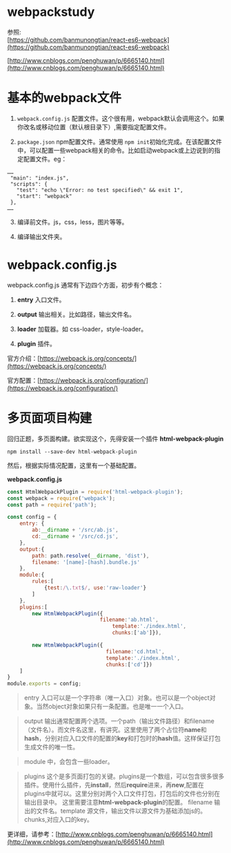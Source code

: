 # webpackstudy

参照:   
[https://github.com/banmunongtian/react-es6-webpack](https://github.com/banmunongtian/react-es6-webpack)

[http://www.cnblogs.com/penghuwan/p/6665140.html](http://www.cnblogs.com/penghuwan/p/6665140.html)

# 基本的webpack文件

 1. `webpack.config.js` 配置文件。这个很有用，webpack默认会调用这个。如果你改名或移动位置（默认根目录下）,需要指定配置文件。

 2. `package.json` npm配置文件。通常使用 `npm init`初始化完成。在该配置文件中，可以配置一些webpack相关的命令。比如启动webpack或上边说到的指定配置文件。eg：
 ```
 ……
  "main": "index.js",
  "scripts": {
    "test": "echo \"Error: no test specified\" && exit 1",
    "start": "webpack"
  },
……
 ```
3. 编译前文件。js，css，less，图片等等。

4. 编译输出文件夹。

# webpack.config.js

webpack.config.js 通常有下边四个方面，初步有个概念：  

1. **entry**  入口文件。

2. **output**  输出相关。比如路径，输出文件名。

3. **loader** 加载器。如 css-loader，style-loader。

4. **plugin** 插件。

官方介绍：[https://webpack.js.org/concepts/](https://webpack.js.org/concepts/)

官方配置：[https://webpack.js.org/configuration/](https://webpack.js.org/configuration/)

# 多页面项目构建

回归正题，多页面构建。欲实现这个，先得安装一个插件 **html-webpack-plugin**

```
npm install --save-dev html-webpack-plugin
```
然后，根据实际情况配置，这里有一个基础配置。

**webpack.config.js**

```javascript
const HtmlWebpackPlugin = require('html-webpack-plugin');
const webpack = require('webpack');
const path = require('path');

const config = {
	entry: {
    	ab:__dirname + '/src/ab.js',
    	cd:__dirname + '/src/cd.js',
	},
	output:{
    	path: path.resolve(__dirname, 'dist'),
    	filename: '[name]-[hash].bundle.js'
	},
	module:{
    	rules:[
    		{test:/\.txt$/, use:'raw-loader'}
    	]
	},
	plugins:[
    	new HtmlWebpackPlugin({  
                              filename:'ab.html',
    		                      template:'./index.html',
    		                      chunks:['ab']}),

    	new HtmlWebpackPlugin({
                          		filename:'cd.html',
                          		template:'./index.html',
                          		chunks:['cd']})
	]
}
module.exports = config;
```

> entry 入口可以是一个字符串（唯一入口）对象。也可以是一个object对象。当然object对象如果只有一条配置。也是唯一一个入口。  

> output 输出通常配置两个选项。一个path（输出文件路径）和filename（文件名）。而文件名这里，有讲究。这里使用了两个占位符**name**和**hash**，分别对应入口文件的配置的**key**和打包时的**hash**值。这样保证打包生成文件的唯一性。

> module 中，会包含一些loader。

> plugins 这个是多页面打包的关键。plugins是一个数组，可以包含很多很多插件。使用什么插件，先**install**，然后**require**进来，再**new**,配置在plugins中就可以。这里分别对两个入口文件打包，打包后的文件也分别在输出目录中。
这里需要注意**html-webpack-plugin**的配置。 filename 输出的文件名。template 源文件，输出文件以源文件为基础添加js的。 chunks,对应入口的key。

更详细，请参考：[http://www.cnblogs.com/penghuwan/p/6665140.html](http://www.cnblogs.com/penghuwan/p/6665140.html) 
